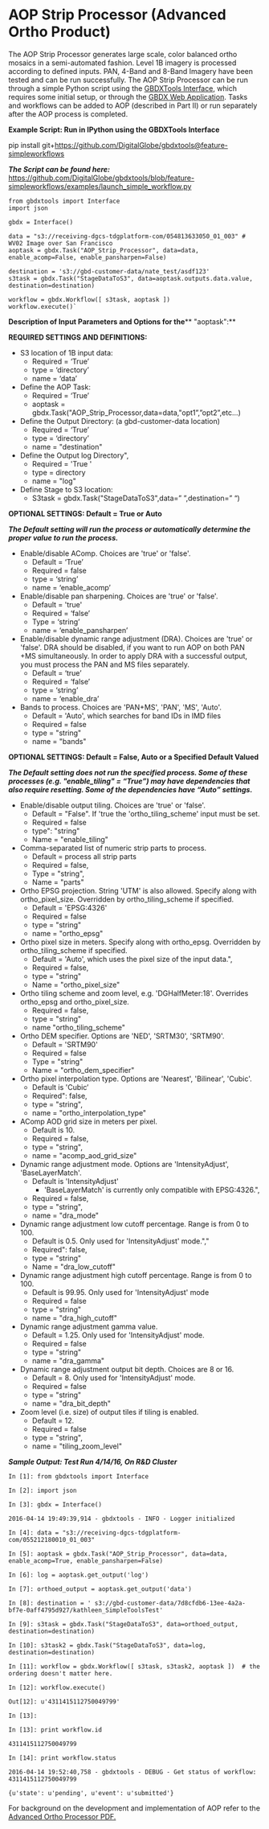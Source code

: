 # AOP Strip Processor (Advanced Ortho Product)

The AOP Strip Processor generates large scale, color balanced ortho mosaics in a semi-automated fashion.  Level 1B imagery is processed according to defined inputs. PAN, 4-Band and 8-Band Imagery have been tested and can be run successfully. The AOP Strip Processor can be run through a simple Python script using the [GBDXTools Interface](http://gbdxtools.readthedocs.org/en/latest/user_guide.html), which requires some initial setup, or through the [GBDX Web Application](https://gbdx.geobigdata.io/materials/).  Tasks and workflows can be added to AOP (described in Part II) or run separately after the AOP process is completed.

**Example Script: Run in IPython using the GBDXTools Interface**

pip install git+https://github.com/DigitalGlobe/gbdxtools@feature-simpleworkflows

**_The Script can be found here:_**
https://github.com/DigitalGlobe/gbdxtools/blob/feature-simpleworkflows/examples/launch_simple_workflow.py




    from gbdxtools import Interface
	import json
    
    gbdx = Interface()
    
    data = "s3://receiving-dgcs-tdgplatform-com/054813633050_01_003" # WV02 Image over San Francisco
    aoptask = gbdx.Task("AOP_Strip_Processor", data=data, enable_acomp=False, enable_pansharpen=False)
    
    destination = 's3://gbd-customer-data/nate_test/asdf123'
    s3task = gbdx.Task("StageDataToS3", data=aoptask.outputs.data.value, destination=destination)
    
    workflow = gbdx.Workflow([ s3task, aoptask ]) 
    workflow.execute()`



 




**Description of Input Parameters and Options for the**** "aoptask":**

**REQUIRED SETTINGS AND DEFINITIONS:**

* S3 location of 1B input data:
    * Required = ‘True’
    * type = ‘directory’
    * name = ‘data’
* Define the AOP Task:
    * Required = ‘True’
    * aoptask = gbdx.Task("AOP_Strip_Processor,data=data,"opt1”,”opt2”,etc...)
* Define the Output Directory: (a gbd-customer-data location)
    * Required = ‘True’
    * type = ‘directory’
    * name = "destination"
* Define the Output log Directory",
    * Required = 'True '     
    * type = directory
    * name =  "log"
* Define Stage to S3 location:
    * S3task = gbdx.Task("StageDataToS3",data=” ”,destination=” “)

**OPTIONAL SETTINGS: Default = True or Auto**

**_The Default setting will run the process or automatically determine the proper value to run the process._**

* Enable/disable AComp. Choices are 'true' or 'false'. 
    * Default = ‘True’
    * Required = false
    * type = ‘string’
    * name = ‘enable_acomp’
* Enable/disable pan sharpening. Choices are 'true' or 'false'. 
    * Default = 'true'
    * Required = ‘false’
    * Type = ‘string’
    * name = ‘enable_pansharpen’
* Enable/disable dynamic range adjustment (DRA). Choices are 'true' or 'false'. DRA should be disabled, if you want to run AOP on both PAN +MS simultaneously.  In order to apply DRA with a successful output, you must process the PAN and MS files separately.
    * Default = ‘true’
    * Required = ‘false’
    * type = ‘string’
    * name = ‘enable_dra’
* Bands to process. Choices are 'PAN+MS', 'PAN', 'MS', 'Auto'. 
    * Default = 'Auto', which searches for band IDs in IMD files
    * Required = false
    * type = "string"
    * name = "bands"

**OPTIONAL SETTINGS: Default = False, Auto or a Specified Default Valued**

**_The Default setting does not run the specified process. Some of these processes (e.g. "enable_tiling" = “True”) may have dependencies that also require resetting. Some of the dependencies have “Auto” settings._**

* Enable/disable output tiling. Choices are 'true' or 'false'. 
    * Default = "False".  If 'true the 'ortho_tiling_scheme' input must be set.
    * Required = false
    * type": "string"
    * Name = "enable_tiling"
* Comma-separated list of numeric strip parts to process. 
    * Default = process all strip parts
    * Required = false,
    * Type = "string",
    * Name = "parts"
* Ortho EPSG projection. String 'UTM' is also allowed. Specify along with ortho_pixel_size. Overridden by ortho_tiling_scheme if specified. 
    * Default = 'EPSG:4326'  
    * Required = false
    * type = "string"
    * name = "ortho_epsg"
* Ortho pixel size in meters. Specify along with ortho_epsg. Overridden by ortho_tiling_scheme if specified. 
    * Default = 'Auto', which uses the pixel size of the input data.",
    * Required = false,
    * type = "string"
    * Name = "ortho_pixel_size"
* Ortho tiling scheme and zoom level, e.g. 'DGHalfMeter:18'. Overrides ortho_epsg and ortho_pixel_size.
    * Required = false,
    * type = "string"
    * name  "ortho_tiling_scheme"
* Ortho DEM specifier. Options are 'NED', 'SRTM30', 'SRTM90'. 
    * Default = 'SRTM90'
    * Required = false
    * Type = "string"
    * Name = "ortho_dem_specifier"
* Ortho pixel interpolation type. Options are 'Nearest', 'Bilinear', 'Cubic'. 
    * Default is 'Cubic’
    * Required": false,
    * type = "string",
    * name = "ortho_interpolation_type"
* AComp AOD grid size in meters per pixel.
    * Default is 10.
    * Required = false,
    * type = "string",
    * name = "acomp_aod_grid_size"
* Dynamic range adjustment mode. Options are 'IntensityAdjust', 'BaseLayerMatch'. 
    * Default is 'IntensityAdjust' 
        * 'BaseLayerMatch' is currently only compatible with EPSG:4326.",
    * Required = false,
    * type = "string",
    * name = "dra_mode"
* Dynamic range adjustment low cutoff percentage. Range is from 0 to 100. 
    * Default is 0.5. Only used for 'IntensityAdjust' mode.","
    * Required": false,
    * type = "string"
    * Name = "dra_low_cutoff"
* Dynamic range adjustment high cutoff percentage. Range is from 0 to 100. 
    * Default is 99.95. Only used for 'IntensityAdjust' mode
    * Required = false
    * type = "string"
    * name = "dra_high_cutoff"
* Dynamic range adjustment gamma value. 
    * Default = 1.25. Only used for 'IntensityAdjust' mode.
    * Required = false
    * type = "string"
    * name = "dra_gamma"
* Dynamic range adjustment output bit depth. Choices are 8 or 16. 
    * Default = 8. Only used for 'IntensityAdjust' mode.
    * Required = false
    * type = "string"
    * name = "dra_bit_depth"
* Zoom level (i.e. size) of output tiles if tiling is enabled. 
    * Default = 12.
    * Required = false
    * type = "string",
    * name = "tiling_zoom_level"

**_Sample Output: Test Run 4/14/16, On R&D Cluster_**

    In [1]: from gbdxtools import Interface
    
    In [2]: import json
    
    In [3]: gbdx = Interface()
    
    2016-04-14 19:49:39,914 - gbdxtools - INFO - Logger initialized
    
    In [4]: data = "s3://receiving-dgcs-tdgplatform-com/055212180010_01_003"
    
    In [5]: aoptask = gbdx.Task("AOP_Strip_Processor", data=data, enable_acomp=True, enable_pansharpen=False)
    
    In [6]: log = aoptask.get_output('log')
    
    In [7]: orthoed_output = aoptask.get_output('data')
    
    In [8]: destination = ' s3://gbd-customer-data/7d8cfdb6-13ee-4a2a-bf7e-0aff4795d927/kathleen_SimpleToolsTest'
    
    In [9]: s3task = gbdx.Task("StageDataToS3", data=orthoed_output, destination=destination)
    
    In [10]: s3task2 = gbdx.Task("StageDataToS3", data=log, destination=destination)
    
    In [11]: workflow = gbdx.Workflow([ s3task, s3task2, aoptask ])  # the ordering doesn't matter here.
    
    In [12]: workflow.execute()
    
    Out[12]: u'4311415112750049799'
    
    In [13]: 
    
    In [13]: print workflow.id
    
    4311415112750049799
    
    In [14]: print workflow.status
    
    2016-04-14 19:52:40,758 - gbdxtools - DEBUG - Get status of workflow: 4311415112750049799
    
    {u'state': u'pending', u'event': u'submitted'}

For background on the development and implementation of AOP refer to the [Advanced Ortho Processor PDF.](http://tu00aopapp006:8102/job/AOP-Docs/ws/build/latex/AOP-AdvancedOrthoProcessor.pdf)

